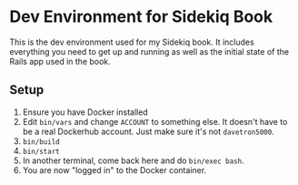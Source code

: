 # Dev Environment for Sidekiq Book

This is the dev environment used for my Sidekiq book.  It includes everything you need to get up and running as
well as the initial state of the Rails app used in the book.

## Setup

1. Ensure you have Docker installed
2. Edit `bin/vars` and change `ACCOUNT` to something else. It doesn't have to be a real Dockerhub account. Just make sure it's not `davetron5000`.
3. `bin/build`
4. `bin/start`
5. In another terminal, come back here and do `bin/exec bash`.
6. You are now "logged in" to the Docker container.
